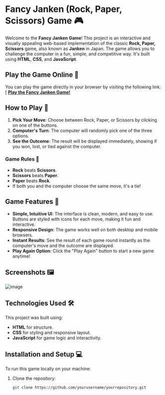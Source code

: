 # Fancy Janken (Rock, Paper, Scissors) Game 🎮

Welcome to the **Fancy Janken Game**! This project is an interactive and visually appealing web-based implementation of the classic **Rock, Paper, Scissors** game, also known as **Janken** in Japan. The game allows you to challenge the computer in a fun, simple, and competitive way. It's built using **HTML**, **CSS**, and **JavaScript**.

## Play the Game Online 🎉

You can play the game directly in your browser by visiting the following link:
[
[**Play the Fancy Janken Game!**](](https://sushilsayshello.github.io/Janken/)https://yourusername.github.io/yourrepository/janken.html)

## How to Play 🎲

1. **Pick Your Move**: Choose between Rock, Paper, or Scissors by clicking on one of the buttons.
2. **Computer's Turn**: The computer will randomly pick one of the three options.
3. **See the Outcome**: The result will be displayed immediately, showing if you won, lost, or tied against the computer.

### Game Rules 📜
- **Rock** beats **Scissors**.
- **Scissors** beats **Paper**.
- **Paper** beats **Rock**.
- If both you and the computer choose the same move, it's a tie!

## Game Features 🎨

- **Simple, Intuitive UI**: The interface is clean, modern, and easy to use. Buttons are styled with icons for each move, making it fun and interactive.
- **Responsive Design**: The game works well on both desktop and mobile browsers.
- **Instant Results**: See the result of each game round instantly as the computer's move and the outcome are displayed.
- **Play Again Option**: Click the "Play Again" button to start a new game anytime!

## Screenshots 🖼️

![image](https://github.com/user-attachments/assets/9f3a6ad7-db3f-485e-b949-24601035305c)


## Technologies Used 🛠️

This project was built using:
- **HTML** for structure.
- **CSS** for styling and responsive layout.
- **JavaScript** for game logic and interactivity.

## Installation and Setup 💻

To run this game locally on your machine:

1. Clone the repository:
   ```bash
   git clone https://github.com/yourusername/yourrepository.git
